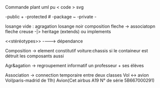 
Commande plant uml
    pu < code  > svg

-public + 
-protected #
-package ~
-private - 

losange vide : agragation 
losange noir composition 
fleche -> associatopn 
fleche creuse -|> heritage (extends) ou implements 

<<stéréotypes>> 
----> dépendance 

Composition 
-> element constitutif voiture:chassis 
si le containeur est détruit les composants aussi 


Agr&agation 
-> regroupement informatif 
un professeur + ses élèves 


Association 
-> connection temporaire entre deux classes
Vol <-> avion
Vol(paris-madrid de 11h) 
Avion(Cet airbus A19 N° de série 5B667000291) 

